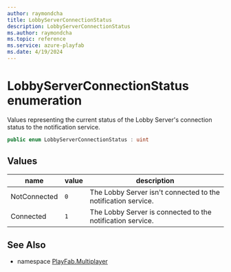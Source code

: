 ```yaml
---
author: raymondcha
title: LobbyServerConnectionStatus
description: LobbyServerConnectionStatus
ms.author: raymondcha
ms.topic: reference
ms.service: azure-playfab
ms.date: 4/19/2024
---
```


# LobbyServerConnectionStatus enumeration

Values representing the current status of the Lobby Server's connection status to the notification service.

```csharp
public enum LobbyServerConnectionStatus : uint
```

## Values

| name | value | description |
| --- | --- | --- |
| NotConnected | `0` | The Lobby Server isn't connected to the notification service. |
| Connected | `1` | The Lobby Server is connected to the notification service. |

## See Also

* namespace [PlayFab.Multiplayer](../PlayFabMultiplayerSDK.md)

